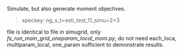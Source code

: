 Simulate, but also generate moment objectives.

> speckey: ng_s_t=esti_test_11_simu=2=3

file is identical to file in simugrid, only *fs_run_main_grid_oneparam_local_mom.py*, do not
need each_loca, multiparam_local, one_param sufficient to demonstrate results.
